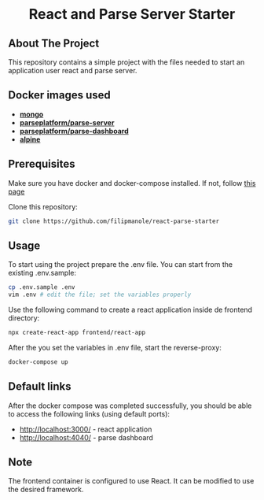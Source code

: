 <br />
<p align="center">
  <h1 align="center">React and Parse Server Starter</h1>
</p>

## About The Project

This repository contains a simple project with the files needed to start an application user react and parse server.

## Docker images used

- [**mongo**](https://hub.docker.com/_/mongo)
- [**parseplatform/parse-server**](https://hub.docker.com/r/parseplatform/parse-server)
- [**parseplatform/parse-dashboard**](https://hub.docker.com/r/parseplatform/parse-dashboard)
- [**alpine**](https://hub.docker.com/_/alpine)

## Prerequisites

Make sure you have docker and docker-compose installed. If not, follow [this page](https://docs.docker.com/get-docker/)

Clone this repository:

```sh
git clone https://github.com/filipmanole/react-parse-starter
```

## Usage

To start using the project prepare the .env file. You can start from the existing .env.sample:

```sh
cp .env.sample .env
vim .env # edit the file; set the variables properly
```

Use the following command to create a react application inside de frontend directory:

```sh
npx create-react-app frontend/react-app
```

After the you set the variables in .env file, start the reverse-proxy:

```sh
docker-compose up
```

## Default links

After the docker compose was completed successfully, you should be able to access the following links (using default ports):

- [http://localhost:3000/]() - react application
- [http://localhost:4040/]() - parse dashboard

## Note

The frontend container is configured to use React. It can be modified to use the desired framework.
